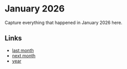 # January 2026

Capture everything that happened in January 2026 here.

## Links
- [last month](calendar/months/2025-12.md)
- [next month](calendar/months/2026-02.md)
- [year](calendar/years/2026.md)